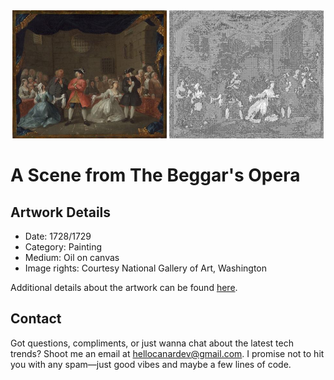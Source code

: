 <html>

<div align="center">
    <img width="49%" src="artwork.jpg" alt="artwork"/>
    <img width="49%" src="ascii_artwork.jpg" alt="artwork ASCII"/>
</div>

# A Scene from The Beggar's Opera

## Artwork Details

- Date: 1728/1729
- Category: Painting
- Medium: Oil on canvas
- Image rights: Courtesy National Gallery of Art, Washington

Additional details about the artwork can be found [here](https://www.artsy.net/artwork/william-hogarth-a-scene-from-the-beggars-opera).

## Contact

Got questions, compliments, or just wanna chat about the latest tech trends? Shoot me an email
at [hellocanardev@gmail.com](mailto:hellocanardev@gmail.com). I promise not to hit you with any spam—just good vibes and
maybe a few lines of code.

</html>
